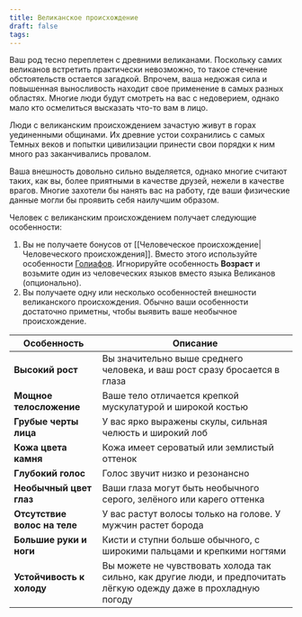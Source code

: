 ```yaml
---
title: Великанское происхождение
draft: false
tags:
---
```

Ваш род тесно переплетен с древними великанами. Поскольку самих великанов встретить практически невозможно, то такое стечение обстоятельств остается загадкой. Впрочем, ваша недюжая сила и повышенная выносливость находит свое применение в самых разных областях. Многие люди будут смотреть на вас с недоверием, однако мало кто осмелиться высказать что-то вам в лицо.

Люди с великанским происхождением зачастую живут в горах уединенными общинами. Их древние устои сохранились с самых Темных веков и попытки цивилизации принести свои порядки к ним много раз заканчивались провалом.

Ваша внешность довольно сильно выделяется, однако многие считают таких, как вы, более приятными в качестве друзей, нежели в качестве врагов. Многие захотели бы нанять вас на работу, где ваши физические данные могли бы проявить себя наилучшим образом.

Человек с великанским происхождением получает следующие особенности:
1. Вы не получаете бонусов от [[Человеческое происхождение|Человеческого происхождения]]. Вместо этого используйте особенности [Голиафов](https://dnd.su/race/103-goliath/). Игнорируйте особенность **Возраст** и возьмите один из человеческих языков вместо языка Великанов (опционально).
2. Вы получаете одну или несколько особенностей внешности великанского происхождения. Обычно ваши особенности достаточно приметны, чтобы выявить ваше необычное происхождение.

| Особенность                  | Описание                                                                                                           |
| ---------------------------- | ------------------------------------------------------------------------------------------------------------------ |
| **Высокий рост**             | Вы значительно выше среднего человека, и ваш рост сразу бросается в глаза                                          |
| **Мощное телосложение**      | Ваше тело отличается крепкой мускулатурой и широкой костью                                                         |
| **Грубые черты лица**        | У вас ярко выражены скулы, сильная челюсть и широкий лоб                                                           |
| **Кожа цвета камня**         | Кожа имеет сероватый или землистый оттенок                                                                         |
| **Глубокий голос**           | Голос звучит низко и резонансно                                                                                    |
| **Необычный цвет глаз**      | Ваши глаза могут быть необычного серого, зелёного или карего оттенка                                               |
| **Отсутствие волос на теле** | У вас растут волосы только на голове. У мужчин растет борода                                                       |
| **Большие руки и ноги**      | Кисти и ступни больше обычного, с широкими пальцами и крепкими ногтями                                             |
| **Устойчивость к холоду**    | Вы можете не чувствовать холода так сильно, как другие люди, и предпочитать лёгкую одежду даже в прохладную погоду |

